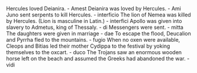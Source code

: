 Hercules loved Deianira. - Amest 
Deianira was loved by Hercules. - Ami
Juno sent serpents to kill Hercules. - interficio
The lion of Nemea was killed by Hercules. (Lion is masculine in Latin.)  - interfici
Apollo was given into slavery to Admetus, king of Thessaly. - di
Messengers were sent. - mitta
The daughters were given in marriage - dae
To escape the flood, Deucalion and Pyrrha fled to the mountains. - fugio
When no oxen were available, Cleops and Bitias led their mother Cydippa to the festival by yoking themselves to the oxcart. - duco
The Trojans saw an enormous wooden horse left on the beach and assumed the Greeks had abandoned the war. - vidi
